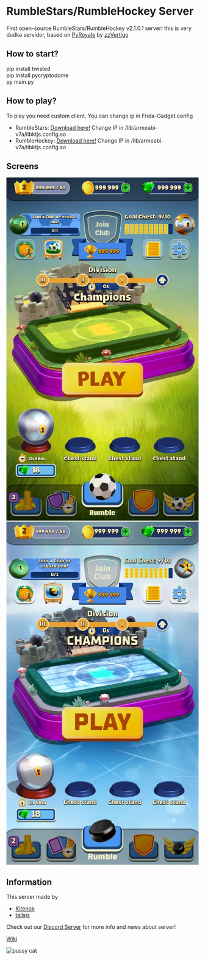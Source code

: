 # RumbleStars/RumbleHockey Server
First open-source RumbleStars/RumbleHockey v2.1.0.1 server! this is very dudka servidor, based on [PyRoyale](https://github.com/zzvertigo/pyroyale) by [zzVertigo](https://github.com/zzvertigo)

## How to start?
pip install twisted<br>
pip install pycryptodome<br>
py main.py

## How to play?
To play you need custom client. You can change ip in Frida-Gadget config
* RumbleStars: [Download here!](https://mega.nz/file/DyRiGQ5L#aqGn0FZ3ko1A3oyNjR0J5UJtHYwYStHR9PExQmjpHz0) Change IP in /lib/armeabi-v7a/libktjs.config.so
* RumbleHockey: [Download here!](https://mega.nz/file/HuYEDZRZ#ogIf-n94EtR56eY_ne-DAs8nLazLpZZ1kAa89UeLRYs) Change IP in /lib/armeabi-v7a/libktjs.config.so

## Screens
![RumbleStars](https://github.com/KTJS-TEAM/FrogmindRumble-Server/raw/main/rumblestars.jpg)![RumbleHockey](https://github.com/KTJS-TEAM/FrogmindRumble-Server/raw/main/rumblehockey.jpg)

## Information
This server made by
* [Kitenok](https://github.com/kitenok228)
* [tailsjs](https://github.com/tailsjs)

Check out our [Discord Server](https://discord.gg/uV46YKbU5R) for more info and news about server!

[Wiki](https://github.com/KTJS-TEAM/FrogmindRumble-Server/wiki)

![pussy cat](https://github.com/KTJS-TEAM/FrogmindRumble-Server/raw/main/cat.png)
